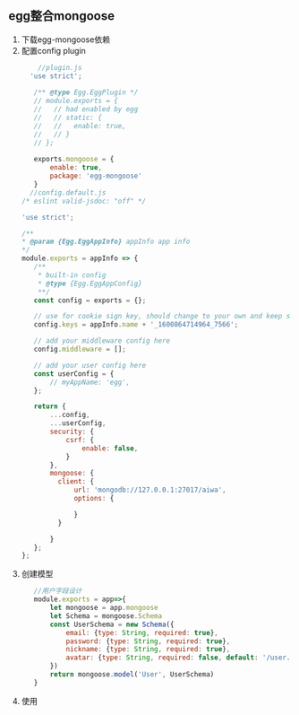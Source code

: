 ## egg整合mongoose
1. 下载egg-mongoose依赖
2. 配置config plugin
    ```js
        //plugin.js
      'use strict';
       
       /** @type Egg.EggPlugin */
       // module.exports = {
       //   // had enabled by egg
       //   // static: {
       //   //   enable: true,
       //   // }
       // };
       
       exports.mongoose = {
           enable: true,
           package: 'egg-mongoose'
       }
      //config.default.js
   /* eslint valid-jsdoc: "off" */
   
   'use strict';
   
   /**
    * @param {Egg.EggAppInfo} appInfo app info
    */
   module.exports = appInfo => {
       /**
        * built-in config
        * @type {Egg.EggAppConfig}
        **/
       const config = exports = {};
   
       // use for cookie sign key, should change to your own and keep security
       config.keys = appInfo.name + '_1600864714964_7566';
   
       // add your middleware config here
       config.middleware = [];
   
       // add your user config here
       const userConfig = {
           // myAppName: 'egg',
       };
   
       return {
           ...config,
           ...userConfig,
           security: {
               csrf: {
                   enable: false,
               }
           },
           mongoose: {
             client: {
                 url: 'mongodb://127.0.0.1:27017/aiwa',
                 options: {
   
                 }
             }
   
           }
       };
   };


3. 创建模型
    ```js
       //用户字段设计
       module.exports = app=>{
           let mongoose = app.mongoose
           let Schema = mongoose.Schema
           const UserSchema = new Schema({
               email: {type: String, required: true},
               password: {type: String, required: true},
               nickname: {type: String, required: true},
               avatar: {type: String, required: false, default: '/user.png'},
           })
           return mongoose.model('User', UserSchema)
       }
   ```
4. 使用
    ```js
    
    ```